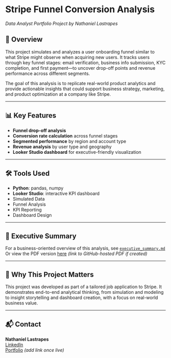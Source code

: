 # Stripe Funnel Conversion Analysis  
*Data Analyst Portfolio Project by Nathaniel Lastrapes*

## 📌 Overview

This project simulates and analyzes a user onboarding funnel similar to what Stripe might observe when acquiring new users. It tracks users through key funnel stages: email verification, business info submission, KYC completion, and first payment—to uncover drop-off points and revenue performance across different segments.

The goal of this analysis is to replicate real-world product analytics and provide actionable insights that could support business strategy, marketing, and product optimization at a company like Stripe.

---


## 📊 Key Features

- **Funnel drop-off analysis**
- **Conversion rate calculation** across funnel stages
- **Segmented performance** by region and account type
- **Revenue analysis** by user type and geography
- **Looker Studio dashboard** for executive-friendly visualization

---

## 🛠️ Tools Used

- **Python**: pandas, numpy
- **Looker Studio**: interactive KPI dashboard
- Simulated Data
- Funnel Analysis
- KPI Reporting
- Dashboard Design

---

## 📄 Executive Summary

For a business-oriented overview of this analysis, see [`executive_summary.md`](./executive_summary.md)  
Or view the PDF version [here](#) *(link to GitHub-hosted PDF if created)*

---

## 💼 Why This Project Matters

This project was developed as part of a tailored job application to Stripe. It demonstrates end-to-end analytical thinking, from simulation and modeling to insight storytelling and dashboard creation, with a focus on real-world business value.

---

## 📬 Contact

**Nathaniel Lastrapes**  
[LinkedIn](https://www.linkedin.com/in/nathaniellastrapes)  
[Portfolio](#) *(add link once live)*